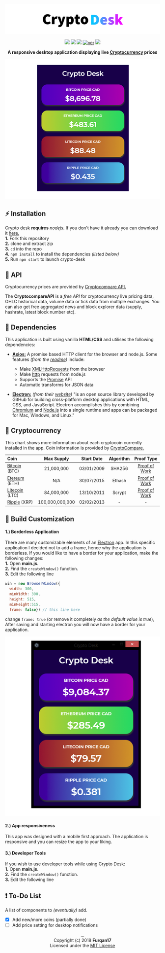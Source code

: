 <p align="center"><img src="https://raw.githubusercontent.com/Furqan17/crypto-desk/master/img-src/updatedlogo.png"></p>

<p align="center">
  <a href="https://github.com/axios/axios"><img src="https://img.shields.io/badge/axios-0.18.0-blue.svg"></a>
  <a href="https://electronjs.org/"><img src="https://img.shields.io/badge/electron-2.0.8-blue.svg"></a>
  <a href="https://github.com/Furqan17/crypto-desk/blob/master/package.json"><img src="https://img.shields.io/badge/version-1.0.0-orange.svg"></a>
  <a href="https://technet.microsoft.com/en-us/library/bb496995.aspx"><img src="https://img.shields.io/badge/platform-win64%20%7C%20osx-brightgreen.svg" alt="ver"></a>
  <a href="https://opensource.org/licenses/MIT"><img src="https://img.shields.io/badge/license-MIT-ff69b4.svg"></a>
</p>

<p align="center"> <b> A responsive desktop application displaying live <a href="https://www.cryptocompare.com/">Cryptocurrency</a> prices </b> </p>

<p align="center">
  <img src="https://raw.githubusercontent.com/Furqan17/crypto-desk/master/img-home-src/crypto-home.PNG">
</p>

## :zap: Installation
Crypto desk **requires** _nodejs_. If you don't have it already you can download it [here.](https://nodejs.org/en/)  
**1.** Fork this repository  
**2.** clone and extract zip    
**3.** `cd` into the repo  
**4.** `npm install` to install the dependencies *(listed below)*  
**5.** Run `npm start` to launch crypto-desk

## :currency_exchange: API 
Cryptocurrency prices are provided by [Cryptocompare API.](https://min-api.cryptocompare.com/)  

The **CryptocompareAPI** is a *free API* for cryptocurrency live pricing data, OHLC historical data, volume data or tick data from multiple exchanges. You can also get free aggregated news and block explorer data (supply, hashrate, latest block number etc). 

## :open_file_folder: Dependencies
This application is built using vanilla **HTML/CSS** and utilises the following dependencies:
- **[Axios:](https://www.npmjs.com/package/axios)** A promise based HTTP client for the browser and node.js. Some features *(from the [readme](https://github.com/Furqan17/crypto-desk/blob/master/axios/README.md))* include:
  - Make [XMLHttpRequests](https://developer.mozilla.org/en-US/docs/Web/API/XMLHttpRequest) from the browser
  - Make [http](http://nodejs.org/api/http.html) requests from node.js
  - Supports the [Promise](https://developer.mozilla.org/en-US/docs/Web/JavaScript/Reference/Global_Objects/Promise) API
  - Automatic transforms for JSON data
  
- **[Electron:](https://electronjs.org)** *(from their [website](https://electronjs.org/docs/tutorial/about))* "is an open source library developed by GitHub for building cross-platform desktop applications with HTML, CSS, and JavaScript. Electron accomplishes this by combining [Chromium](https://www.chromium.org/Home) and [Node.js](https://nodejs.org/en/) into a single runtime and apps can be packaged for Mac, Windows, and Linux."

## :money_with_wings: Cryptocurrency
This chart shows more information about each cryptocoin currently installed in the app. Coin information is provided by [CryptoCompare.](https://www.cryptocompare.com)

| Coin       | Max Supply    | Start Date | Algorithm | Proof Type |
| :--- |:---:|:---:|:---:|:---:|
|[Bitcoin](https://bitcoin.org/en/) (BTC)|21,000,000|03/01/2009|SHA256|[Proof of Work](https://en.bitcoin.it/wiki/Proof_of_work)|
|[Etereum](https://www.ethereum.org/) (ETH)|N/A|30/07/2015|Ethash|[Proof of Work](https://en.bitcoin.it/wiki/Proof_of_work)|
|[Litecoin](https://litecoin.com/) (LTC)|84,000,000|13/10/2011|Scrypt|[Proof of Work](https://en.bitcoin.it/wiki/Proof_of_work)|
|[Ripple](https://ripple.com/) (XRP)|100,000,000,000|02/02/2013| - | - |

## :wrench: Build Customization
#### 1.) Borderless Application
There are many customizable elements of an [Electron](https://electronjs.org) app. In this specific application I decided not to add a frame, hence why the application is borderless. If you would like to have a border for your application, make the following changes:  
**1.** Open **main.js**.  
**2.** Find the `createWindow()` function.  
**3.** Edit the following line
```javascript
win = new BrowserWindow({
  width: 300, 
  minWidth: 300, 
  height: 515, 
  minHeight:515, 
  frame: false}) // this line here
  ``` 
  change `frame: true` (or remove it completely *as the default value is true*), After saving and starting electron you will now have a border for your application.
 
<p align="center">
  <img src="https://raw.githubusercontent.com/Furqan17/crypto-desk/master/img-home-src/border-screenshot.PNG">
</p>

#### 2.) App responsiveness
This app was designed with a mobile first approach. The application is responsive and you can resize the app to your liking.

#### 3.) Developer Tools
If you wish to use developer tools while using Crypto Desk:  
**1.** Open **main.js**.  
**2.** Find the `createWindow()` function.  
**3.** Edit the following line  

   
  

## :heavy_exclamation_mark: To-Do List
A list of components to *(eventually)* add.
- [x] Add new/more coins (partially done)
- [ ] Add price setting for desktop notifications

<p align="center"> ...
           <br>Copyright (c) 2018 <strong>Furqan17</strong>
           <br> Licensed under the <a href="https://github.com/Furqan17/crypto-desk/blob/master/LICENSE">MIT License</a>
</p>


